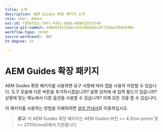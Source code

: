 ```yaml
---
title: 소개
description: AEM Guides 확장 패키지 소개
role: User, Admin
exl-id: fd5bf32c-74fc-4391-b845-6096155fa744
source-git-commit: e40ebf4122decc431d0abb2cdf1794ea704e5496
workflow-type: tm+mt
source-wordcount: '84'
ht-degree: 1%

---
```


# AEM Guides 확장 패키지

AEM Guides 확장 패키지를 사용하면 요구 사항에 따라 앱을 사용자 지정할 수 있습니다. 도구 모음에 다른 버튼을 추가하시겠습니까? 설명 상자에 새 입력 필드가 있습니까? 상황에 맞는 메뉴에서 다른 옵션을 사용할 수 있습니까? 이제 모든 것을 할 수 있습니다.

이 패키지를 사용하는 방법을 이해하려면 [설치 안내서](./integrating-customisations.md)로 이동하십시오.

> **_참고:_** 이 AEM Guides 확장 패키지는 AEM Guides 버전 >= 4.3(on-prem) 및 >= 2310(cloud)에서 지원됩니다
